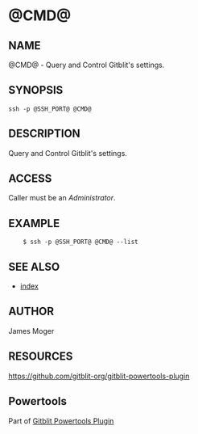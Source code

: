 @CMD@
================

NAME
----
@CMD@ - Query and Control Gitblit's settings.

SYNOPSIS
--------
```
ssh -p @SSH_PORT@ @CMD@
```

DESCRIPTION
-----------
Query and Control Gitblit's settings.

ACCESS
------
Caller must be an *Administrator*.

EXAMPLE
-------

```
    $ ssh -p @SSH_PORT@ @CMD@ --list
```

SEE ALSO
--------

* [index](index.html)

AUTHOR
------
James Moger

RESOURCES
---------
<https://github.com/gitblit-org/gitblit-powertools-plugin>

Powertools
--------
Part of [Gitblit Powertools Plugin](index.html)
